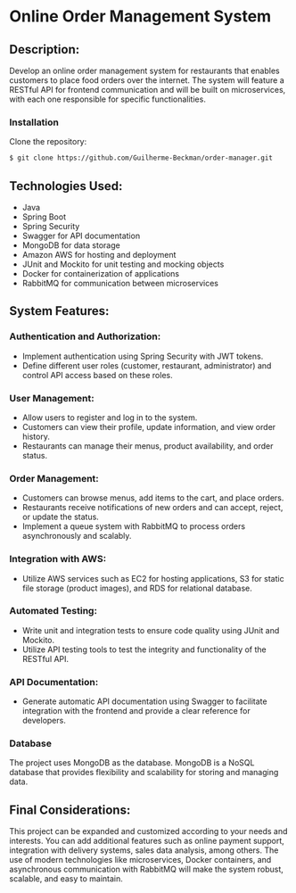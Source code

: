 # Online Order Management System

## Description:
Develop an online order management system for restaurants that enables customers to place food orders over the internet. The system will feature a RESTful API for frontend communication and will be built on microservices, with each one responsible for specific functionalities.

### Installation
Clone the repository:

```bash
$ git clone https://github.com/Guilherme-Beckman/order-manager.git
```
## Technologies Used:

- Java
- Spring Boot
- Spring Security
- Swagger for API documentation
- MongoDB for data storage
- Amazon AWS for hosting and deployment
- JUnit and Mockito for unit testing and mocking objects
- Docker for containerization of applications
- RabbitMQ for communication between microservices

## System Features:

### Authentication and Authorization:
- Implement authentication using Spring Security with JWT tokens.
- Define different user roles (customer, restaurant, administrator) and control API access based on these roles.

### User Management:
- Allow users to register and log in to the system.
- Customers can view their profile, update information, and view order history.
- Restaurants can manage their menus, product availability, and order status.

### Order Management:
- Customers can browse menus, add items to the cart, and place orders.
- Restaurants receive notifications of new orders and can accept, reject, or update the status.
- Implement a queue system with RabbitMQ to process orders asynchronously and scalably.

### Integration with AWS:
- Utilize AWS services such as EC2 for hosting applications, S3 for static file storage (product images), and RDS for relational database.

### Automated Testing:
- Write unit and integration tests to ensure code quality using JUnit and Mockito.
- Utilize API testing tools to test the integrity and functionality of the RESTful API.

### API Documentation:
- Generate automatic API documentation using Swagger to facilitate integration with the frontend and provide a clear reference for developers.
  
### Database
The project uses MongoDB as the database. MongoDB is a NoSQL database that provides flexibility and scalability for storing and managing data.

## Final Considerations:
This project can be expanded and customized according to your needs and interests. You can add additional features such as online payment support, integration with delivery systems, sales data analysis, among others. The use of modern technologies like microservices, Docker containers, and asynchronous communication with RabbitMQ will make the system robust, scalable, and easy to maintain.
